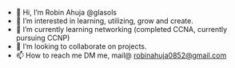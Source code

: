 - 👋 Hi, I’m Robin Ahuja @glasols
- 👀 I’m interested in learning, utilizing, grow and create.
- 🌱 I’m currently learning networking (completed CCNA, currently pursuing CCNP)
- 💞️ I’m looking to collaborate on projects.
- 📫 How to reach me DM me, mail@ robinahuja0852@gmail.com

<!---
glasols/glasols is a ✨ special ✨ repository because its `README.md` (this file) appears on your GitHub profile.
You can click the Preview link to take a look at your changes.
--->

